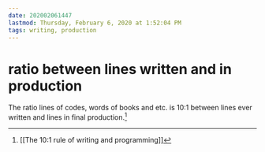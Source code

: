 ```yaml
---
date: 202002061447
lastmod: Thursday, February 6, 2020 at 1:52:04 PM
tags: writing, production
---
```

# ratio between lines written and in production

The ratio lines of codes, words of books and etc. is 10:1 between lines ever written and lines in final production.[^1]

[^1]: [[The 10:1 rule of writing and programming]]